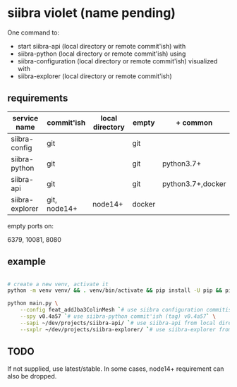 # siibra violet (name pending)

One command to:

- start siibra-api (local directory or remote commit'ish) with
- siibra-python (local directory or remote commit'ish) using
- siibra-configuration (local directory or remote commit'ish) visualized with
- siibra-explorer (local directory or remote commit'ish)

## requirements

| service name | commit'ish | local directory | empty | + common |
| --- | --- | --- | --- | --- |
| siibra-config | git | | git | |
| siibra-python | git | | git | python3.7+ |
| siibra-api | git |  | git | python3.7+,docker |
| siibra-explorer | git, node14+ | node14+ | docker |

empty ports on:

6379, 10081, 8080

## example

```sh

# create a new venv, activate it
python -m venv venv/ && . venv/bin/activate && pip install -U pip && pip install -r requirements.txt

python main.py \
    --config feat_addJba3ColinMesh `# use siibra configuration commitish feat_addJba3ColinMesh from remote` \
    --spy v0.4a57 `# use siibra-python commit'ish (tag) v0.4a57` \
    --sapi ~/dev/projects/siibra-api/ `# use siibra-api from local directory` \
    --sxplr ~/dev/projects/siibra-explorer/ `# use siibra-explorer from local directory`
```

## TODO

If not supplied, use latest/stable. In some cases, node14+ requirement can also be dropped.
